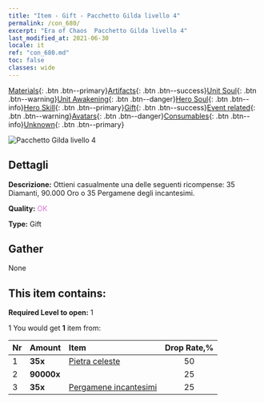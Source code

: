 ```yaml
---
title: "Item - Gift - Pacchetto Gilda livello 4"
permalink: /con_680/
excerpt: "Era of Chaos  Pacchetto Gilda livello 4"
last_modified_at: 2021-06-30
locale: it
ref: "con_680.md"
toc: false
classes: wide
---
```

 [Materials](/ItemsIT/){: .btn .btn--primary}[Artifacts](/ItemsIT/Artifacts/){: .btn .btn--success}[Unit Soul](/ItemsIT/UnitSoul/){: .btn .btn--warning}[Unit Awakening](/ItemsIT/UnitAwakening/){: .btn .btn--danger}[Hero Soul](/ItemsIT/HeroSoul/){: .btn .btn--info}[Hero Skill](/ItemsIT/HeroSkill/){: .btn .btn--primary}[Gift](/ItemsIT/Gift/){: .btn .btn--success}[Event related](/ItemsIT/Events/){: .btn .btn--warning}[Avatars](/ItemsIT/Avatars/){: .btn .btn--danger}[Consumables](/ItemsIT/Consumables/){: .btn .btn--info}[Unknown](/ItemsIT/Unknown/){: .btn .btn--primary}

 ![Pacchetto Gilda livello 4](/images/t/i_50002.png)

## Dettagli
 **Descrizione:** Ottieni casualmente una delle seguenti ricompense: 35 Diamanti, 90.000 Oro o 35 Pergamene degli incantesimi.

 **Quality:** <span style="color: #DA70D6">OK</span>

 **Type:** Gift

## Gather

  None

## This item contains:

 **Required Level to open:** 1

 1 You would get **1** item  from:

  | Nr | Amount |     Item    | Drop Rate,% |
  |:---|:-------|:------------|:---------:|
  | 1 |  **35x** | [Pietra celeste](/ItemsIT/art_188/) | 50 | 
  | 2 |  **90000x** | <i class="fas fa-coins"/> | 25 | 
  | 3 |  **35x** | [Pergamene incantesimi](/ItemsIT/con_694/) | 25 | 
